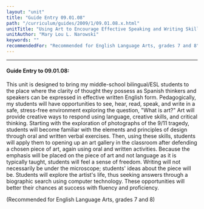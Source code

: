 ```yaml
---
layout: "unit"
title: "Guide Entry 09.01.08"
path: "/curriculum/guides/2009/1/09.01.08.x.html"
unitTitle: "Using Art to Encourage Effective Speaking and Writing Skills with ESL Students"
unitAuthor: "Mary Lou L. Narowski"
keywords: ""
recommendedFor: "Recommended for English Language Arts, grades 7 and 8"
---
```

<body>
<hr/>
 <h4>
  Guide Entry to 09.01.08:
 </h4>
 This unit is designed to bring my middle-school bilingual/ESL students to the place where the clarity of thought they possess as Spanish thinkers and speakers can be expressed in effective written English form. Pedagogically, my students will have opportunities to see, hear, read, speak, and write in a safe, stress-free environment exploring the question, "What is art?" Art will provide creative ways to respond using language, creative skills, and critical thinking. Starting with the exploration of photographs of the 9/11 tragedy, students will become familiar with the elements and principles of design through oral and written verbal exercises. Then, using these skills, students will apply them to opening up an art gallery in the classroom after defending a chosen piece of art, again using oral and written activities. Because the emphasis will be placed on the piece of art and not language as it is typically taught, students will feel a sense of freedom. Writing will not necessarily be under the microscope; students' ideas about the piece will be. Students will explore the artist's life, thus seeking answers through a biographic search using computer technology. These opportunities will better their chances at success with fluency and proficiency.
<p>
  (Recommended for English Language Arts, grades 7 and 8)
 </p>



</body>